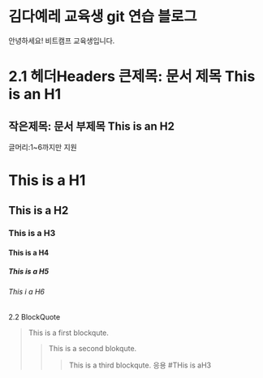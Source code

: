 # 김다예레 교육생 git 연습 블로그

안녕하세요!
비트캠프 교육생입니다.

2.1 헤더Headers 
큰제목: 문서 제목
This is an H1
=============

작은제목: 문서 부제목
This is an H2
-------------
글머리:1~6까지만 지원
# This is a H1
## This is a H2
### This is a H3
#### This is a H4
##### This is a H5
###### This i a H6

2.2 BlockQuote
> This is a first blockqute.
>   > This is a second blokqute.
>   >    > This is a third blockqute.
응용
> #THis is aH3 
